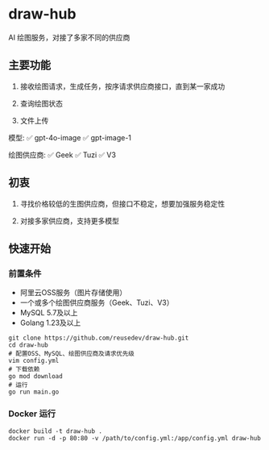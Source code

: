 # draw-hub
AI 绘图服务，对接了多家不同的供应商

## 主要功能
1. 接收绘图请求，生成任务，按序请求供应商接口，直到某一家成功

2. 查询绘图状态

3. 文件上传

模型:
✅ gpt-4o-image
✅ gpt-image-1

绘图供应商:
✅ Geek
✅ Tuzi
✅ V3

## 初衷
1. 寻找价格较低的生图供应商，但接口不稳定，想要加强服务稳定性
    
2. 对接多家供应商，支持更多模型

## 快速开始
### 前置条件
- 阿里云OSS服务（图片存储使用）
- 一个或多个绘图供应商服务（Geek、Tuzi、V3）
- MySQL 5.7及以上
- Golang 1.23及以上
   
```shell
git clone https://github.com/reusedev/draw-hub.git
cd draw-hub
# 配置OSS、MySQL、绘图供应商及请求优先级
vim config.yml
# 下载依赖
go mod download
# 运行
go run main.go
```
### Docker 运行
```shell
docker build -t draw-hub .
docker run -d -p 80:80 -v /path/to/config.yml:/app/config.yml draw-hub
```
